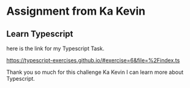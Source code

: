 # Assignment from Ka Kevin
## Learn Typescript
here is the link for my Typescript Task. 

https://typescript-exercises.github.io/#exercise=6&file=%2Findex.ts

Thank you so much for this challenge Ka Kevin I can learn more about Typescript.
